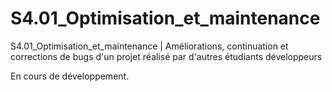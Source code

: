 # S4.01_Optimisation_et_maintenance
S4.01_Optimisation_et_maintenance | Améliorations, continuation et corrections de bugs d'un projet réalisé par d'autres étudiants développeurs

En cours de développement.
